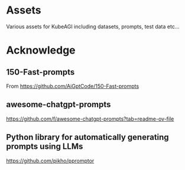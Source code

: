 # Assets
Various assets for KubeAGI including datasets, prompts, test data etc...

# Acknowledge

## 150-Fast-prompts
From https://github.com/AiGptCode/150-Fast-prompts

## awesome-chatgpt-prompts
https://github.com/f/awesome-chatgpt-prompts?tab=readme-ov-file

## Python library for automatically generating prompts using LLMs
https://github.com/pikho/ppromptor
